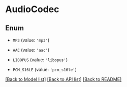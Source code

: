 # AudioCodec


## Enum

* `MP3` (value: `'mp3'`)

* `AAC` (value: `'aac'`)

* `LIBOPUS` (value: `'libopus'`)

* `PCM_S16LE` (value: `'pcm_s16le'`)

[[Back to Model list]](../README.md#documentation-for-models) [[Back to API list]](../README.md#documentation-for-api-endpoints) [[Back to README]](../README.md)


